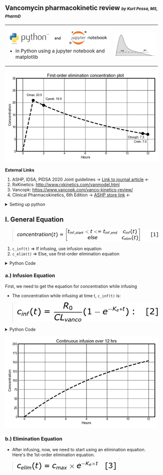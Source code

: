 ## Vancomycin pharmacokinetic review <font size = "2" >*by Kurt Pessa, MS, PharmD*</font>
<table>
    <tr>
        <th width="70%">
            <p>
                <img src=Images/python-jupyter.png width="100%" align="left">
            </p>
            <div align="left" style="font-size:16px;font-weight:normal" font-family:courier>
                <ul>
                    <li>in Python using a jupyter notebook and matplotlib </li>
                </ul>
            </div>
        </th>
        <th> 
            <img src=Images/background.jpg width="100%" align="right">
        </th>
    </tr>
</table>

![](Images/onedose.png)

**External Links**
1. ASHP, IDSA, PIDSA 2020 Joint guidelines <a src=https://academic.oup.com/ajhp/article/77/11/835/5810200>&rarr; <ins>Link to journal article</ins> &larr;</a>
2. RxKinetics: <http://www.rxkinetics.com/vanmodel.html>
3. Vancopk: <https://www.vancopk.com/vanco-kinetics-review/>
4. Clinical Pharmacokinetics, 6th Edition <a src="https://store.ashp.org/Default.aspx?TabID=251&productId=514496146">&rarr; <ins>ASHP store link</ins> &larr;</a>


<details><summarY>Setting up python</summarY><blockquote>

<details><summary>Python Dependencies</summary>
<blockquote>

```python
import math
import numpy as np
import matplotlib.pyplot as plt
```

</blockquote>

</details>

<details><summary>Declaring Random PK Parameters</summary>
<blockquote>

```python
Dose = 1000 # mgs
t_inf = 1 # hrs
K_e = 0.100  ~ t1_2 = 6.9 hrs 
# Ke of 0.100 ~ 105 mL/min CrCl using 1985 Matze eqn
V_d = 45.5 # L ~ 70 kg * 0.65 L/kg
tau = 12
```

</blockquote>

</details>
    
</blockquote></details>

## I. General Equation 

<blockquote>
<img src="Images/conc_equation.png"></blockquote>

1. `c_inf(t)` &rArr;  If infusing, use infusion equation
2. `c_elim(t)` &rArr; Else, use first-order elimination equation

    
<details><summary>Python Code</summary>

<blockquote>
    
```python
# General concentration equation
def concentration(t):
    if t_inf_start < t <= t_inf_end:
        return c_inf(t)
    else:
        return c_post(t)
```

</blockquote>

<details><summary>Latex Syntax</summary>
<blockquote>
    
```latex
concentration(t) = \begin{bmatrix}
t_{inf,start} < t <= t_{inf,end} 
& c_{inf}(t)\\ 
else 
& c_{elim}(t) 
\end{bmatrix} 
[1] 
```
</blockquote></details>

</details>
                              
### a.) Infusion Equation

First, we need to get the equation for concentration while infusing

- The concentration while infusing at time t, `c_inf(t)` is: 

<blockquote>
<img src="Images/cinf_eqn.png"></blockquote>
        
<details><summary>Python Code</summary>

**In Python:**

<blockquote>
    
```python
# Infusion Equation
def c_inf(t):
    return R_0 / CL_vanco * (1 - math.exp(-K_e * t))
```
</blockquote>
    
<details><summary>Latex syntax</summary>
<blockquote>
    
c_{inf}(t) = \frac{R_0}{CL_{vanco}}(1 - e^{-K_e * t}) [2]</blockquote></details>
    
</details>
    
![](Images/cont_infusion.png)
    
### b.) Elimination Equation

- After infusing, now, we need to start using an elimination equation.  Here's the 1st-order elimination equation.

<blockquote>
<img src="Images/celim_eqn.png"></blockquote>







